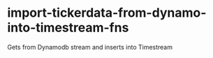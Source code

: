 # import-tickerdata-from-dynamo-into-timestream-fns
Gets from Dynamodb stream and inserts into Timestream
